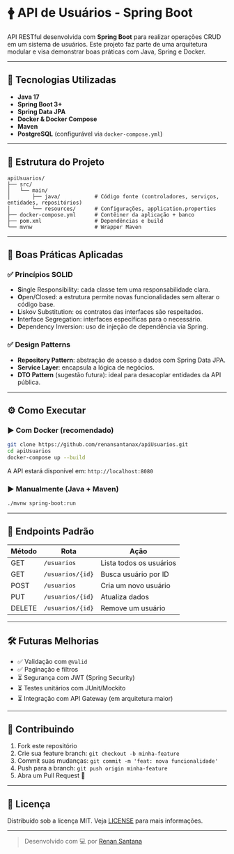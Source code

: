 # 🛉 API de Usuários - Spring Boot

API RESTful desenvolvida com **Spring Boot** para realizar operações CRUD em um sistema de usuários. Este projeto faz parte de uma arquitetura modular e visa demonstrar boas práticas com Java, Spring e Docker.

---

## 🚀 Tecnologias Utilizadas

- **Java 17**
- **Spring Boot 3+**
- **Spring Data JPA**
- **Docker & Docker Compose**
- **Maven**
- **PostgreSQL** (configurável via `docker-compose.yml`)

---

## 📁 Estrutura do Projeto

```
apiUsuarios/
├── src/
│   └── main/
│       ├── java/           # Código fonte (controladores, serviços, entidades, repositórios)
│       └── resources/      # Configurações, application.properties
├── docker-compose.yml      # Contêiner da aplicação + banco
├── pom.xml                 # Dependências e build
└── mvnw                    # Wrapper Maven
```

---

## 🧠 Boas Práticas Aplicadas

### ✅ Princípios SOLID

- **S**ingle Responsibility: cada classe tem uma responsabilidade clara.
- **O**pen/Closed: a estrutura permite novas funcionalidades sem alterar o código base.
- **L**iskov Substitution: os contratos das interfaces são respeitados.
- **I**nterface Segregation: interfaces específicas para o necessário.
- **D**ependency Inversion: uso de injeção de dependência via Spring.

### ✅ Design Patterns

- **Repository Pattern**: abstração de acesso a dados com Spring Data JPA.
- **Service Layer**: encapsula a lógica de negócios.
- **DTO Pattern** (sugestão futura): ideal para desacoplar entidades da API pública.

---

## ⚙️ Como Executar

### ▶️ Com Docker (recomendado)

```bash
git clone https://github.com/renansantanax/apiUsuarios.git
cd apiUsuarios
docker-compose up --build
```

A API estará disponível em: `http://localhost:8080`

### ▶️ Manualmente (Java + Maven)

```bash
./mvnw spring-boot:run
```

---

## 📀 Endpoints Padrão

| Método | Rota             | Ação                  |
|--------|------------------|-----------------------|
| GET    | `/usuarios`      | Lista todos os usuários |
| GET    | `/usuarios/{id}` | Busca usuário por ID   |
| POST   | `/usuarios`      | Cria um novo usuário   |
| PUT    | `/usuarios/{id}` | Atualiza dados         |
| DELETE | `/usuarios/{id}` | Remove um usuário      |

---

## 🛠️ Futuras Melhorias

- ✅ Validação com `@Valid`
- ✅ Paginação e filtros
- ⏳ Segurança com JWT (Spring Security)
- ⏳ Testes unitários com JUnit/Mockito
- ⏳ Integração com API Gateway (em arquitetura maior)

---

## 🤝 Contribuindo

1. Fork este repositório
2. Crie sua feature branch: `git checkout -b minha-feature`
3. Commit suas mudanças: `git commit -m 'feat: nova funcionalidade'`
4. Push para a branch: `git push origin minha-feature`
5. Abra um Pull Request 🦘

---

## 📝 Licença

Distribuído sob a licença MIT. Veja [LICENSE](LICENSE) para mais informações.

---

> Desenvolvido com 💻 por [Renan Santana](https://github.com/renansantanax)

